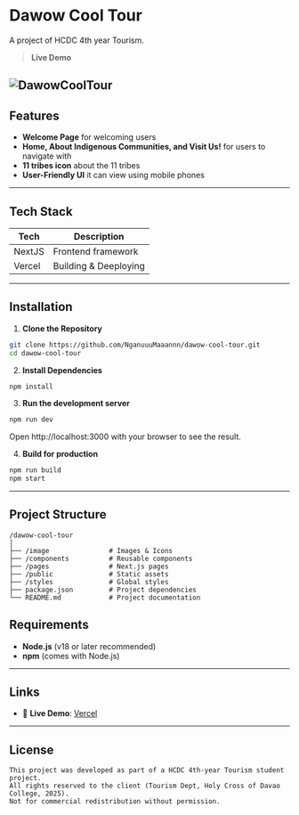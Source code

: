 # Dawow Cool Tour

A project of HCDC 4th year Tourism.

> **Live Demo**

![DawowCoolTour](https://github.com/user-attachments/assets/3660aa28-36e2-4e56-831c-1dad46c9672b)
---

## Features

* **Welcome Page** for welcoming users
* **Home, About Indigenous Communities, and Visit Us!** for users to navigate with
* **11 tribes icon** about the 11 tribes
* **User-Friendly UI** it can view using mobile phones

---

## Tech Stack

| Tech         | Description                          |
| ------------ | ------------------------------------ |
| NextJS       | Frontend framework                   |
| Vercel       | Building & Deeploying                |

---

## Installation

1. **Clone the Repository**

```bash
git clone https://github.com/NganuuuMaaannn/dawow-cool-tour.git
cd dawow-cool-tour
```

2. **Install Dependencies**

```bash
npm install
```

3. **Run the development server**

```bash
npm run dev
```

Open http://localhost:3000 with your browser to see the result.

4. **Build for production**
```bash
npm run build
npm start
```

---

## Project Structure

```
/dawow-cool-tour
│
├── /image               # Images & Icons
├── /components          # Reusable components
├── /pages               # Next.js pages
├── /public              # Static assets
├── /styles              # Global styles
├── package.json         # Project dependencies
└── README.md            # Project documentation
```

## Requirements

* **Node.js** (v18 or later recommended)
* **npm** (comes with Node.js)


---

## Links

* 🔗 **Live Demo**: [Vercel](https:dawow-cool-tour.vercel.app)


---

## License

```
This project was developed as part of a HCDC 4th-year Tourism student project.  
All rights reserved to the client (Tourism Dept, Holy Cross of Davao College, 2025).  
Not for commercial redistribution without permission.
```
